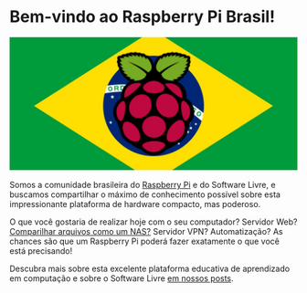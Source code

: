 # Bem-vindo ao Raspberry Pi Brasil!

![Banner Raspi Brasil](/static/images/banner-sample.jpg)

Somos a comunidade brasileira do [Raspberry Pi](https://www.raspberrypi.org/) e do Software Livre, e buscamos compartilhar o máximo de conhecimento possível sobre esta impressionante plataforma de hardware compacto, mas poderoso.

O que você gostaria de realizar hoje com o seu computador? Servidor Web? [Comparilhar arquivos como um NAS?](/blog/compartilhando_arquivos_nas_raspberrypi/) Servidor VPN? Automatização? As chances são que um Raspberry Pi poderá fazer exatamente o que você está precisando!

Descubra mais sobre esta excelente plataforma educativa de aprendizado em computação e sobre o Software Livre [em nossos posts](/blog/).
